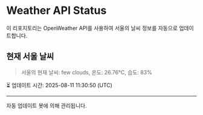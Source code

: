 
# Weather API Status

이 리포지토리는 OpenWeather API를 사용하여 서울의 날씨 정보를 자동으로 업데이트합니다.

## 현재 서울 날씨
> 서울의 현재 날씨: few clouds, 온도: 26.76°C, 습도: 83%

⏳ 업데이트 시간: 2025-08-11 11:30:50 (UTC)

---
자동 업데이트 봇에 의해 관리됩니다.
